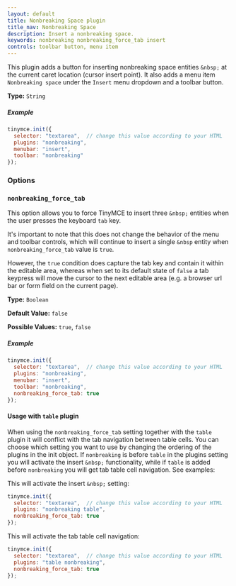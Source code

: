 ```yaml
---
layout: default
title: Nonbreaking Space plugin
title_nav: Nonbreaking Space
description: Insert a nonbreaking space.
keywords: nonbreaking nonbreaking_force_tab insert
controls: toolbar button, menu item
---
```


This plugin adds a button for inserting nonbreaking space entities `&nbsp;` at the current caret location (cursor insert point). It also adds a menu item `Nonbreaking space` under the `Insert` menu dropdown and a toolbar button.

**Type:** `String`

##### Example

```js
tinymce.init({
  selector: "textarea",  // change this value according to your HTML
  plugins: "nonbreaking",
  menubar: "insert",
  toolbar: "nonbreaking"
});
```

### Options

### `nonbreaking_force_tab`

This option allows you to force TinyMCE to insert three `&nbsp;` entities when the user presses the keyboard `tab` key.

It's important to note that this does not change the behavior of the menu and toolbar controls, which will continue to insert a single `&nbsp` entity when `nonbreaking_force_tab` value is `true`.

However, the `true` condition does capture the tab key and contain it within the editable area, whereas when set to its default state of `false` a tab keypress will move the cursor to the next editable area (e.g. a browser url bar or form field on the current page).

**Type:** `Boolean`

**Default Value:** `false`

**Possible Values:** `true`, `false`

##### Example

```js
tinymce.init({
  selector: "textarea",  // change this value according to your HTML
  plugins: "nonbreaking",
  menubar: "insert",
  toolbar: "nonbreaking",
  nonbreaking_force_tab: true
});
```

#### Usage with `table` plugin

When using the `nonbreaking_force_tab` setting together with the `table` plugin it will conflict with the tab navigation between table cells. You can choose which setting you want to use by changing the ordering of the plugins in the init object. If `nonbreaking` is before `table` in the plugins setting you will activate the insert `&nbsp;` functionality, while if `table` is added before `nonbreaking` you will get tab table cell navigation. See examples:

This will activate the insert `&nbsp;` setting:

```js
tinymce.init({
  selector: "textarea",  // change this value according to your HTML
  plugins: "nonbreaking table",
  nonbreaking_force_tab: true
});
```

This will activate the tab table cell navigation:

```js
tinymce.init({
  selector: "textarea",  // change this value according to your HTML
  plugins: "table nonbreaking",
  nonbreaking_force_tab: true
});
```

